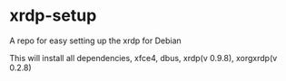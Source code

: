 # xrdp-setup

A repo for easy setting up the xrdp for Debian

This will install all dependencies, xfce4, dbus, xrdp(v 0.9.8), xorgxrdp(v 0.2.8)